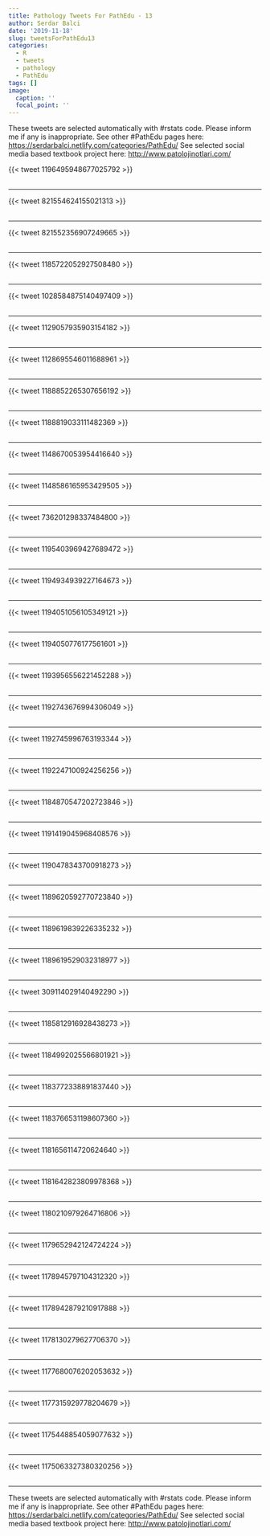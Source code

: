 ```yaml
---
title: Pathology Tweets For PathEdu - 13
author: Serdar Balci
date: '2019-11-18'
slug: tweetsForPathEdu13
categories:
  - R
  - tweets
  - pathology
  - PathEdu
tags: []
image:
  caption: ''
  focal_point: ''
---
```



These tweets are selected automatically with #rstats code. Please inform me if any is inappropriate.
See other #PathEdu pages here: https://serdarbalci.netlify.com/categories/PathEdu/ 
See selected social media based textbook project here: http://www.patolojinotlari.com/

{{< tweet 1196495948677025792 >}}
<br>
<br>
<hr>
{{< tweet 821554624155021313 >}}
<br>
<br>
<hr>
{{< tweet 821552356907249665 >}}
<br>
<br>
<hr>
{{< tweet 1185722052927508480 >}}
<br>
<br>
<hr>
{{< tweet 1028584875140497409 >}}
<br>
<br>
<hr>
{{< tweet 1129057935903154182 >}}
<br>
<br>
<hr>
{{< tweet 1128695546011688961 >}}
<br>
<br>
<hr>
{{< tweet 1188852265307656192 >}}
<br>
<br>
<hr>
{{< tweet 1188819033111482369 >}}
<br>
<br>
<hr>
{{< tweet 1148670053954416640 >}}
<br>
<br>
<hr>
{{< tweet 1148586165953429505 >}}
<br>
<br>
<hr>
{{< tweet 736201298337484800 >}}
<br>
<br>
<hr>
{{< tweet 1195403969427689472 >}}
<br>
<br>
<hr>
{{< tweet 1194934939227164673 >}}
<br>
<br>
<hr>
{{< tweet 1194051056105349121 >}}
<br>
<br>
<hr>
{{< tweet 1194050776177561601 >}}
<br>
<br>
<hr>
{{< tweet 1193956556221452288 >}}
<br>
<br>
<hr>
{{< tweet 1192743676994306049 >}}
<br>
<br>
<hr>
{{< tweet 1192745996763193344 >}}
<br>
<br>
<hr>
{{< tweet 1192247100924256256 >}}
<br>
<br>
<hr>
{{< tweet 1184870547202723846 >}}
<br>
<br>
<hr>
{{< tweet 1191419045968408576 >}}
<br>
<br>
<hr>
{{< tweet 1190478343700918273 >}}
<br>
<br>
<hr>
{{< tweet 1189620592770723840 >}}
<br>
<br>
<hr>
{{< tweet 1189619839226335232 >}}
<br>
<br>
<hr>
{{< tweet 1189619529032318977 >}}
<br>
<br>
<hr>
{{< tweet 309114029140492290 >}}
<br>
<br>
<hr>
{{< tweet 1185812916928438273 >}}
<br>
<br>
<hr>
{{< tweet 1184992025566801921 >}}
<br>
<br>
<hr>
{{< tweet 1183772338891837440 >}}
<br>
<br>
<hr>
{{< tweet 1183766531198607360 >}}
<br>
<br>
<hr>
{{< tweet 1181656114720624640 >}}
<br>
<br>
<hr>
{{< tweet 1181642823809978368 >}}
<br>
<br>
<hr>
{{< tweet 1180210979264716806 >}}
<br>
<br>
<hr>
{{< tweet 1179652942124724224 >}}
<br>
<br>
<hr>
{{< tweet 1178945797104312320 >}}
<br>
<br>
<hr>
{{< tweet 1178942879210917888 >}}
<br>
<br>
<hr>
{{< tweet 1178130279627706370 >}}
<br>
<br>
<hr>
{{< tweet 1177680076202053632 >}}
<br>
<br>
<hr>
{{< tweet 1177315929778204679 >}}
<br>
<br>
<hr>
{{< tweet 1175448854059077632 >}}
<br>
<br>
<hr>
{{< tweet 1175063327380320256 >}}
<br>
<br>
<hr>


These tweets are selected automatically with #rstats code. Please inform me if any is inappropriate.
See other #PathEdu pages here: https://serdarbalci.netlify.com/categories/PathEdu/ 
See selected social media based textbook project here: http://www.patolojinotlari.com/
